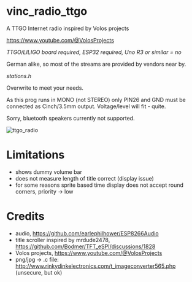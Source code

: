 # vinc_radio_ttgo
A TTGO Internet radio inspired by Volos projects

https://www.youtube.com/@VolosProjects

*TTGO/LILIGO board required, ESP32 required, Uno R3 or similar = no*

German alike, so most of the streams are provided by vendors near by.

_stations.h_

Overwrite to meet your needs.

As this prog runs in MONO (not STEREO) only PIN26 and GND must be connected as Cinch/3.5mm output. Voltage/level will fit - quite.

Sorry, bluetooth speakers currently not supported.

![ttgo_radio](https://github.com/VincentGlueck/vinc_radio_ttgo/assets/139572548/7bd122b4-38e4-4f22-b8ac-d5cafff77351)

# Limitations

* shows dummy volume bar
* does not measure length of title correct (display issue)
* for some reasons sprite based time display does not accept round corners, priority -> low

# Credits
* audio, https://github.com/earlephilhower/ESP8266Audio
* title scroller inspired by mrdude2478, https://github.com/Bodmer/TFT_eSPI/discussions/1828
* Volos projects, https://www.youtube.com/@VolosProjects
* png/jpg -> .c file: http://www.rinkydinkelectronics.com/t_imageconverter565.php (unsecure, but ok)
